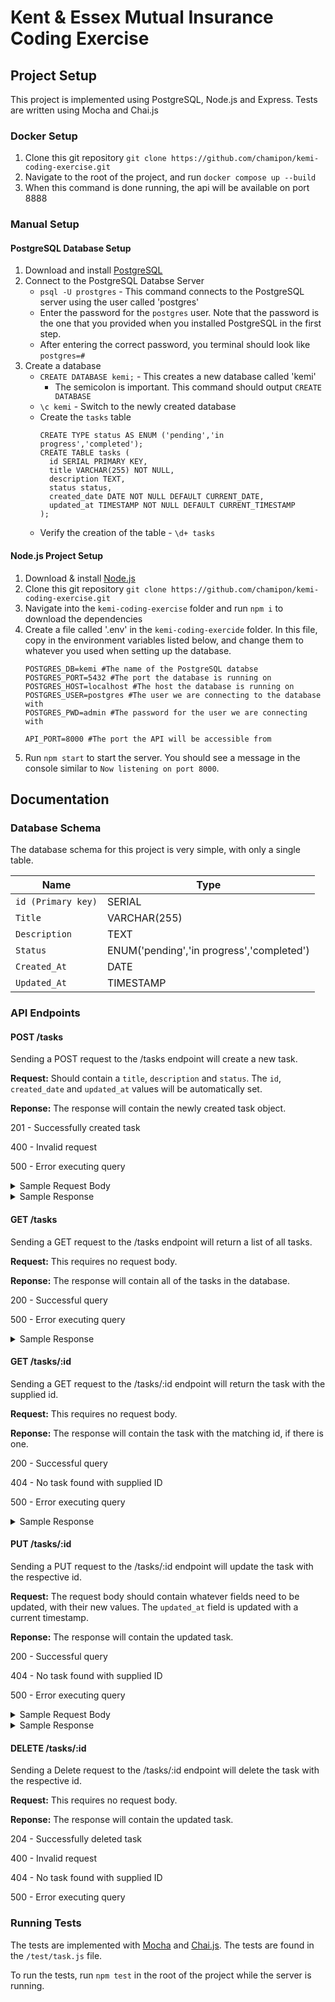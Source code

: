 # Kent & Essex Mutual Insurance Coding Exercise
## Project Setup
This project is implemented using PostgreSQL, Node.js and Express. Tests are written using Mocha and Chai.js
### Docker Setup
1. Clone this git repository `git clone https://github.com/chamipon/kemi-coding-exercise.git`
2. Navigate to the root of the project, and run `docker compose up --build`
3. When this command is done running, the api will be available on port 8888
### Manual Setup
#### PostgreSQL Database Setup
1. Download and install [PostgreSQL](https://www.postgresql.org/download/)
2. Connect to the PostgreSQL Databse Server
   - `psql -U prostgres` - This command connects to the PostgreSQL server using the user called 'postgres'
   - Enter the password for the `postgres` user. Note that the password is the one that you provided when you installed PostgreSQL in the first step.
   - After entering the correct password, you terminal should look like `postgres=#`
3. Create a database
   - `CREATE DATABASE kemi;` - This creates a new database called 'kemi'
     - The semicolon is important. This command should output `CREATE DATABASE`
   - `\c kemi` - Switch to the newly created database
   - Create the `tasks` table
      ```
      CREATE TYPE status AS ENUM ('pending','in progress','completed');
      CREATE TABLE tasks (
        id SERIAL PRIMARY KEY,
        title VARCHAR(255) NOT NULL,
        description TEXT,
        status status,
        created_date DATE NOT NULL DEFAULT CURRENT_DATE,
        updated_at TIMESTAMP NOT NULL DEFAULT CURRENT_TIMESTAMP
      );
      ```
   - Verify the creation of the table - `\d+ tasks`
#### Node.js Project Setup
1. Download & install [Node.js](https://nodejs.org/en/download/package-manager)
2. Clone this git repository `git clone https://github.com/chamipon/kemi-coding-exercise.git`
3. Navigate into the `kemi-coding-exercise` folder and run `npm i` to download the dependencies
4. Create a file called '.env' in the `kemi-coding-exercide` folder. In this file, copy in the environment variables listed below, and change them to whatever you used when setting up the database.
   ```
   POSTGRES_DB=kemi #The name of the PostgreSQL databse
   POSTGRES_PORT=5432 #The port the database is running on
   POSTGRES_HOST=localhost #The host the database is running on
   POSTGRES_USER=postgres #The user we are connecting to the database with
   POSTGRES_PWD=admin #The password for the user we are connecting with

   API_PORT=8000 #The port the API will be accessible from
   ```
5. Run `npm start` to start the server. You should see a message in the console similar to `Now listening on port 8000`.

## Documentation
### Database Schema
The database schema for this project is very simple, with only a single table.

| Name | Type |
| --- | --- |
| `id (Primary key)` | SERIAL |
| `Title` | VARCHAR(255) |
| `Description` | TEXT |
| `Status` | ENUM('pending','in progress','completed') |
| `Created_At` | DATE |
| `Updated_At` | TIMESTAMP |
### API Endpoints
#### POST /tasks
Sending a POST request to the /tasks endpoint will create a new task. 

**Request:** Should contain a `title`, `description` and `status`. The `id`, `created_date` and `updated_at` values will be automatically set.

**Reponse:** The response will contain the newly created task object.

201 - Successfully created task

400 - Invalid request

500 - Error executing query

<details>
<summary>Sample Request Body</summary>

```
{
    "title":"Task Title",
    "description": "Task Description",
    "status": "Pending"
}
```
</details>
<details>
<summary>Sample Response</summary>

```
   {
    "id": 1,
    "title": "Task Title",
    "description": "Task Description",
    "status": "pending",
    "created_date": "2024-08-11T04:00:00.000Z",
    "updated_at": "2024-08-11T18:55:41.832Z"
   }  
```
</details>

#### GET /tasks
Sending a GET request to the /tasks endpoint will return a list of all tasks.

**Request:** This requires no request body.

**Reponse:** The response will contain all of the tasks in the database.

200 - Successful query

500 - Error executing query

<details>
<summary>Sample Response</summary>

```
   [
    {
        "id": 6,
        "title": "Title",
        "description": "Task Description",
        "status": "pending",
        "created_date": "2024-08-11T04:00:00.000Z",
        "updated_at": "2024-08-11T19:09:04.734Z"
    },
    {
        "id": 7,
        "title": "Title",
        "description": null,
        "status": "pending",
        "created_date": "2024-08-11T04:00:00.000Z",
        "updated_at": "2024-08-11T19:09:15.421Z"
    },
    {
        "id": 1,
        "title": "test",
        "description": "Task Description!",
        "status": "in progress",
        "created_date": "2024-08-11T04:00:00.000Z",
        "updated_at": "2024-08-11T19:11:06.519Z"
    }
   ]   
```
</details>

#### GET /tasks/:id
Sending a GET request to the /tasks/:id endpoint will return the task with the supplied id.

**Request:** This requires no request body.

**Reponse:** The response will contain the task with the matching id, if there is one.

200 - Successful query

404 - No task found with supplied ID

500 - Error executing query

<details>
<summary>Sample Response</summary>
   
```
    {
        "id": 6,
        "title": "Title",
        "description": "Task Description",
        "status": "pending",
        "created_date": "2024-08-11T04:00:00.000Z",
        "updated_at": "2024-08-11T19:09:04.734Z"
    }  
```
</details>

#### PUT /tasks/:id
Sending a PUT request to the /tasks/:id endpoint will update the task with the respective id.

**Request:** The request body should contain whatever fields need to be updated, with their new values. The `updated_at` field is updated with a current timestamp.

**Reponse:** The response will contain the updated task.

200 - Successful query

404 - No task found with supplied ID

500 - Error executing query

<details>
<summary>Sample Request Body</summary>

```
{
    "title":"Updated Title",
}
```
</details>

<details>
<summary>Sample Response</summary>
   
   ```
    {
        "id": 6,
        "title": "Updated Title",
        "description": "Task Description",
        "status": "pending",
        "created_date": "2024-08-11T04:00:00.000Z",
        "updated_at": "2024-08-11T19:09:04.734Z"
    }  
   ```
</details>

#### DELETE /tasks/:id
Sending a Delete request to the /tasks/:id endpoint will delete the task with the respective id.

**Request:** This requires no request body.

**Reponse:** The response will contain the updated task.

204 - Successfully deleted task

400 - Invalid request

404 - No task found with supplied ID

500 - Error executing query

### Running Tests
The tests are implemented with [Mocha](https://mochajs.org/) and [Chai.js](https://www.chaijs.com/). The tests are found in the `/test/task.js` file. 

To run the tests, run `npm test` in the root of the project while the server is running.
